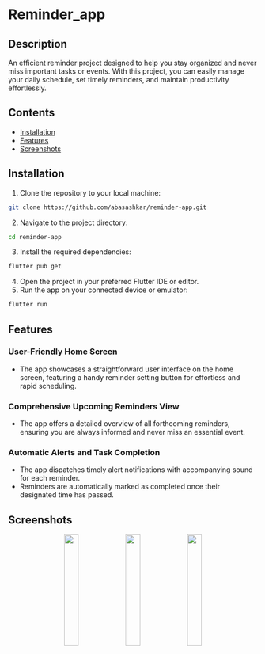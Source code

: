 # Reminder_app

## Description
An efficient reminder project designed to help you stay organized and never miss important tasks or events. With this project, you can easily manage your daily schedule, set timely reminders, and maintain productivity effortlessly.

## Contents
- [Installation](#installation)
- [Features](#features)
- [Screenshots](#screenshots)

## Installation

1. Clone the repository to your local machine:
```bash
git clone https://github.com/abasashkar/reminder-app.git
```

2. Navigate to the project directory:
```bash
cd reminder-app
```

3. Install the required dependencies:
```bash
flutter pub get
```

4. Open the project in your preferred Flutter IDE or editor.
5. Run the app on your connected device or emulator:
```bash
flutter run
```

## Features

### User-Friendly Home Screen
- The app showcases a straightforward user interface on the home screen, featuring a handy reminder setting button for effortless and rapid scheduling.

### Comprehensive Upcoming Reminders View
- The app offers a detailed overview of all forthcoming reminders, ensuring you are always informed and never miss an essential event.

### Automatic Alerts and Task Completion
- The app dispatches timely alert notifications with accompanying sound for each reminder.
- Reminders are automatically marked as completed once their designated time has passed.
## Screenshots

<p align="center">
  <img src="https://github.com/abasashkar/reminder-app/assets/93979684/27a23586-551a-4b9e-81a0-a316bf5b7b0e" width="24%" />
  <img src="https://github.com/abasashkar/reminder-app/assets/93979684/76080a29-0595-4fa7-b175-4eeb533d4a60" width="24%" />
    <img src="https://github.com/abasashkar/reminder-app/assets/93979684/1825f310-b361-4ff2-865c-1d3b78619865" width="24%" />
</p>




